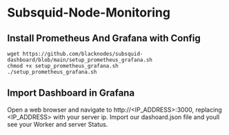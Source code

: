 # Subsquid-Node-Monitoring
## Install Prometheus And Grafana with Config
```
wget https://github.com/blacknodes/subsquid-dashboard/blob/main/setup_prometheus_grafana.sh
chmod +x setup_prometheus_grafana.sh
./setup_prometheus_grafana.sh
```
## Import Dashboard in Grafana
Open a web browser and navigate to http://<IP_ADDRESS>:3000, replacing <IP_ADDRESS> with your server ip.
Import our dashoard.json file and youll see your Worker and server Status.
